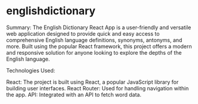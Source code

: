 # englishdictionary
Summary:
The English Dictionary React App is a user-friendly and versatile web application designed to provide quick and easy access to comprehensive English language definitions, synonyms, antonyms, and more. Built using the popular React framework, this project offers a modern and responsive solution for anyone looking to explore the depths of the English language.

Technologies Used:

React: The project is built using React, a popular JavaScript library for building user interfaces.
React Router: Used for handling navigation within the app.
API: Integrated with an API to fetch word data.
